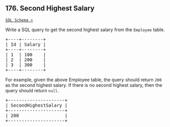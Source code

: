 ## 176. Second Highest Salary

[`SQL Schema >`](../../assets/176.sql)

Write a SQL query to get the second highest salary from the `Employee` table.

<pre>
+----+--------+
| Id | Salary |
+----+--------+
| 1  | 100    |
| 2  | 200    |
| 3  | 300    |
+----+--------+
</pre>

For example, given the above Employee table, the query should return `200` as the second highest salary. If there is no second highest salary, then the query should return `null`.

<pre>
+---------------------+
| SecondHighestSalary |
+---------------------+
| 200                 |
+---------------------+
</pre>
